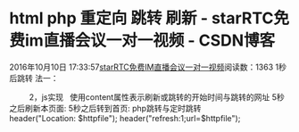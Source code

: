 # html php 重定向 跳转 刷新 - starRTC免费im直播会议一对一视频 - CSDN博客
2016年10月10日 17:33:57[starRTC免费IM直播会议一对一视频](https://me.csdn.net/elesos)阅读数：1363
1秒后跳转
法一：
<!DOCTYPE HTML>
<html>
<head>    
<meta http-equiv="refresh" content="1;url=[http://wiki.elesos.com](http://wiki.elesos.com/)">   
</head>
</html>
2，js实现
<script>   
// 以下方式直接跳转 
window.location.href='[http://wiki.elesos.com](http://wiki.elesos.com/)';  
// 以下方式定时跳转  
setTimeout("javascript:location.href='[http://wiki.elesos.com](http://wiki.elesos.com/)'", 1000);   
</script> 
使用content属性表示刷新或跳转的开始时间与跳转的网址
5秒之后刷新本页面:
<meta http-equiv="refresh" content="5" />
5秒之后转到首页:
<meta http-equiv="refresh" content="5; url=[http://www.elesos.com/](http://www.elesos.com/)" />
php跳转与定时跳转
header("Location: $httpfile");
header("refresh:1;url=$httpfile");
